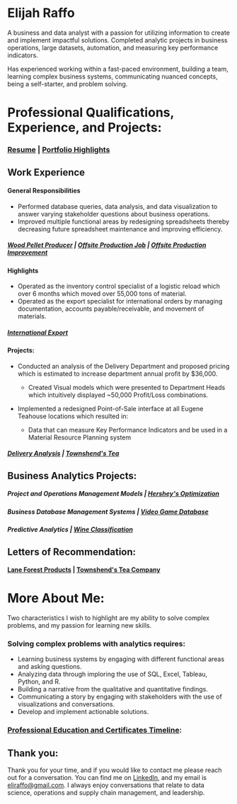 # Elijah Raffo  
A business and data analyst with a passion for utilizing information to create and implement impactful solutions. Completed analytic projects in business operations, large datasets, automation, and measuring key performance indicators. 

Has experienced working within a fast-paced environment, building a team, learning complex business systems, communicating nuanced concepts, being a self-starter, and problem solving.

# Professional Qualifications, Experience, and Projects:
### [Resume](eliraffo.github.io/Resume_ERaffo(2019).pdf)  |  [Portfolio Highlights](PortfolioPDFs/HighlightedPortfolio.pdf)

## Work Experience
#### General Responsibilities
- Performed database queries, data analysis, and data visualization to answer varying stakeholder questions about business operations.
- Improved multiple functional areas by redesigning spreadsheets thereby decreasing future spreadsheet maintenance and improving efficiency.

##### [Wood Pellet Producer](PortfolioPDFs/WoodPelletPortfolio.pdf)  |  [Offsite Production Job](PortfolioPDFs/OSPjobPortfolio.pdf)  |  [Offsite Production Improvement](PortfolioPDFs/OSPPortfolio.pdf)

#### Highlights
- Operated as the inventory control specialist of a logistic reload which over 6 months which moved over 55,000 tons of material.
- Operated as the export specialist for international orders by managing documentation, accounts payable/receivable, and movement of materials.

##### [International Export](PortfolioPDFs/ExportPortfolio.pdf)

#### Projects:
- Conducted an analysis of the Delivery Department and proposed pricing which is estimated to increase department annual profit by $36,000.
  -  Created Visual models which were presented to Department Heads which intuitively displayed ~50,000 Profit/Loss combinations.
  
- Implemented a redesigned Point-of-Sale interface at all Eugene Teahouse locations which resulted in:
  - Data that can measure Key Performance Indicators and be used in a Material Resource Planning system

##### [Delivery Analysis](PortfolioPDFs/DeliveryPortfolio.pdf)  |  [Townshend's Tea](PortfolioPDFs/TownshendsPortfolio.pdf)

## Business Analytics Projects:
##### Project and Operations Management Models  |  [Hershey's Optimization](eliraffo.github.io/OBA466)
##### Business Database Management Systems  |  [Video Game Database](eliraffo.github.io/OBA444)
##### Predictive Analytics  |  [Wine Classification](eliraffo.github.io/OBA410)

## Letters of Recommendation:
#### [Lane Forest Products](eliraffo.github.io/LOR_LaneForest.pdf)  |  [Townshend's Tea Company](eliraffo.github.io/LOR_Townshends.PDF)

# More About Me:
Two characteristics I wish to highlight are my ability to solve complex problems, and my passion for learning new skills. 

### Solving complex problems with analytics requires:
- Learning business systems by engaging with different functional areas and asking questions.
- Analyzing data through imploring the use of SQL, Excel, Tableau, Python, and R.
- Building a narrative from the qualitative and quantitative findings.
- Communicating a story by engaging with stakeholders with the use of visualizations and conversations.
- Develop and implement actionable solutions.
<!-- ![left-aligned-image](image.jpg =250x205){: .align-right} -->

### [Professional Education and Certificates Timeline](PortfolioPDFs/Timeline_Certificates.pdf):

## Thank you:
Thank you for your time, and if you would like to contact me please reach out for a conversation. You can find me on [LinkedIn](https://www.linkedin.com/in/eliraffo/), and my email is <eliraffo@gmail.com>. I always enjoy conversations that relate to data science, operations and supply chain management, and leadership.
